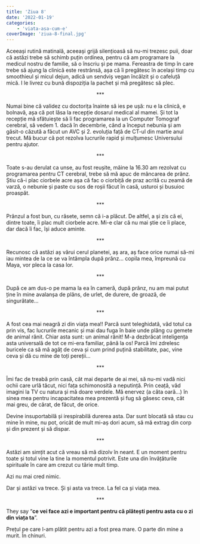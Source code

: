 ```yaml
---
title: 'Ziua 8'
date: '2022-01-19'
categories:
    - 'viata-asa-cum-e'
coverImage: 'ziua-8-final.jpg'
---
```


Aceeași rutină matinală, aceeași grijă silențioasă să nu-mi trezesc puii, doar că astăzi trebe să schimb puțin ordinea, pentru că am programare la medicul nostru de familie, să o înscriu și pe mama. Fereastra de timp în care trebe să ajung la clinică este restrânsă, așa că îi pregătesc în același timp cu smoothieul și micul dejun, adică un sendviș vegan încălzit și o cafeluță mică. I le livrez cu bună dispoziția la pachet și mă pregătesc să plec.

<p style="text-align: center;">***</p>

Numai bine că validez cu doctorița înainte să ies pe ușă: nu e la clinică, e bolnavă, așa că pot lăsa la recepție dosarul medical al mamei. Și tot la recepție mă sfătuiește să îi fac programarea la un Computer Tomograf cerebral, să vedem 1. dacă în decembrie, când a început nebunia și am găsit-o căzută a făcut un AVC și 2. evoluția față de CT-ul din martie anul trecut. Mă bucur că pot rezolva lucrurile rapid și mulțumesc Universului pentru ajutor.

<p style="text-align: center;">***</p>

Toate s-au derulat ca unse, au fost reușite, mâine la 16.30 am rezolvat cu programarea pentru CT cerebral, trebe să mă apuc de mâncarea de prânz. Știu că-i plac ciorbele acre așa că fac o ciorbiță de praz acrită cu zeamă de varză, o nebunie și paste cu sos de roșii făcut în casă, usturoi și busuioc proaspăt.

<p style="text-align: center;">***</p>

Prânzul a fost bun, cu râsete, semn că i-a plăcut. De altfel, a și zis că ei, dintre toate, îi plac mult ciorbele acre. Mi-e clar că nu mai știe ce îi place, dar dacă îi fac, își aduce aminte.

<p style="text-align: center;">***</p>

Recunosc că astăzi aș vărui cerul planetei, aș ara, aș face orice numai să-mi iau mintea de la ce se va întâmpla după prânz… copila mea, împreună cu Maya, vor pleca la casa lor.

<p style="text-align: center;">***</p>

După ce am dus-o pe mama la ea în cameră, după prânz, nu am mai putut ține în mine avalanșa de plâns, de urlet, de durere, de groază, de singurătate...

<p style="text-align: center;">***</p>

A fost cea mai neagră zi din viața mea!! Parcă sunt teleghidată, văd totul ca prin vis, fac lucrurile mecanic și mai dau fuga în baie unde plâng cu gemete de animal rănit. Chiar asta sunt: un animal rănit! M-a dezbrăcat inteligența asta universală de tot ce mi-era familiar, până la os! Parcă îmi zdrelesc buricele ca să mă agăț de ceva și cum prind puțină stabilitate, pac, vine ceva și dă cu mine de toți pereții…

<p style="text-align: center;">***</p>

Îmi fac de treabă prin casă, cât mai departe de ai mei, să nu-mi vadă nici ochii care urlă tăcut, nici fața schimonosită a neputință. Prin ceață, văd imagini la TV cu natura și mă doare verdele. Mă enervez (a câta oară…) în sinea mea pentru incapacitatea mea prezentă și fug să găsesc ceva, cât mai greu, de cărat, de făcut, de orice.

Devine insuportabilă și irespirabilă durerea asta. Dar sunt blocată să stau cu mine în mine, nu pot, oricât de mult mi-aș dori acum, să mă extrag din corp și din prezent și să dispar.

<p style="text-align: center;">***</p>

Astăzi am simțit acut că vreau să mă dizolv în neant. E un moment pentru toate și totul vine la tine la momentul potrivit. Este una din învățăturile spirituale în care am crezut cu tărie mult timp.

Azi nu mai cred nimic.

Dar și astăzi va trece. Și și asta va trece. La fel ca și viața mea.

<p style="text-align: center;">***</p>

They say “**ce vei face azi e important pentru că plătești pentru asta cu o zi din viața ta**”.

Prețul pe care l-am plătit pentru azi a fost prea mare. O parte din mine a murit. În chinuri.
